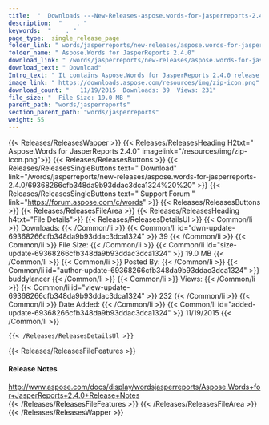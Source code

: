 ```yaml
---
title:  "  Downloads ---New-Releases-aspose.words-for-jasperreports-2.4.0 . " 
description:  "    . " 
keywords:  "    . " 
page_type:  single_release_page
folder_link: " words/jasperreports/new-releases/aspose.words-for-jasperreports-2.4.0/"
folder_name: " Aspose.Words for JasperReports 2.4.0"
download_link: " /words/jasperreports/new-releases/aspose.words-for-jasperreports-2.4.0/69368266cfb348da9b93ddac3dca1324"
download_text: " Download"
Intro_text: " It contains Aspose.Words for JasperReports 2.4.0 release."
image_link: " https://downloads.aspose.com/resources/img/zip-icon.png"
download_count: "   11/19/2015  Downloads: 39  Views: 231"
file_size: "  File Size: 19.0 MB "
parent_path: "words/jasperreports"
section_parent_path: "words/jasperreports"
weight: 55 
---
```


{{< Releases/ReleasesWapper >}}
  {{< Releases/ReleasesHeading H2txt=" Aspose.Words for JasperReports 2.4.0" imagelink="/resources/img/zip-icon.png">}}
  {{< Releases/ReleasesButtons >}}
    {{< Releases/ReleasesSingleButtons text=" Download" link="/words/jasperreports/new-releases/aspose.words-for-jasperreports-2.4.0/69368266cfb348da9b93ddac3dca1324%20%20" >}}
    {{< Releases/ReleasesSingleButtons text=" Support Forum " link="https://forum.aspose.com/c/words" >}}
  {{< Releases/ReleasesButtons >}}
  {{< Releases/ReleasesFileArea >}}
    {{< Releases/ReleasesHeading h4txt="File Details">}}
    {{< Releases/ReleasesDetailsUl >}}
            {{< Common/li  >}} Downloads: {{< /Common/li >}} 
      {{< Common/li id="dwn-update-69368266cfb348da9b93ddac3dca1324" >}} 39 {{< /Common/li >}} 
      {{< Common/li  >}} File Size: {{< /Common/li >}} 
      {{< Common/li id="size-update-69368266cfb348da9b93ddac3dca1324" >}} 19.0 MB {{< /Common/li >}} 
      {{< Common/li  >}} Posted By: {{< /Common/li >}} 
      {{< Common/li id="author-update-69368266cfb348da9b93ddac3dca1324" >}} buddylancer {{< /Common/li >}} 
      {{< Common/li  >}} Views: {{< /Common/li >}} 
      {{< Common/li id="view-update-69368266cfb348da9b93ddac3dca1324" >}} 232 {{< /Common/li >}} 
      {{< Common/li  >}} Date Added: {{< /Common/li >}} 
      {{< Common/li id="added-update-69368266cfb348da9b93ddac3dca1324" >}} 11/19/2015 {{< /Common/li >}} 

    {{< /Releases/ReleasesDetailsUl >}}

  {{< Releases/ReleasesFileFeatures >}}
      <h4>Release Notes</h4><div><a href="http://www.aspose.com/docs/display/wordsjasperreports/Aspose.Words+for+JasperReports+2.4.0+Release+Notes">http://www.aspose.com/docs/display/wordsjasperreports/Aspose.Words+for+JasperReports+2.4.0+Release+Notes</a></div>
  {{< /Releases/ReleasesFileFeatures >}}
 {{< /Releases/ReleasesFileArea >}}
{{< /Releases/ReleasesWapper >}}


